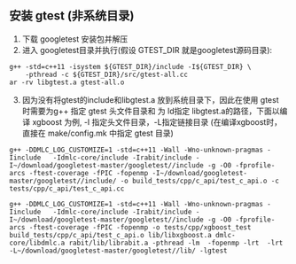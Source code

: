 ## 安装 gtest (非系统目录)
1. 下载 googletest 安装包并解压
2. 进入 googletest目录并执行(假设 GTEST_DIR 就是googletest源码目录):
```
g++ -std=c++11 -isystem ${GTEST_DIR}/include -I${GTEST_DIR} \
    -pthread -c ${GTEST_DIR}/src/gtest-all.cc
ar -rv libgtest.a gtest-all.o
```
3. 因为没有将gtest的include和libgtest.a 放到系统目录下，因此在使用 gtest 时需要为g++ 指定 gtest 头文件目录和 为 ld指定 libgtest.a的路径，下面以编译 xgboost 为例, -I 指定头文件目录，-L指定链接目录 (在编译xgboost时，直接在 make/config.mk 中指定 gtest 目录)
```
g++ -DDMLC_LOG_CUSTOMIZE=1 -std=c++11 -Wall -Wno-unknown-pragmas -Iinclude   -Idmlc-core/include -Irabit/include -I~/download/googletest-master/googletest//include -g -O0 -fprofile-arcs -ftest-coverage -fPIC -fopenmp -I~/download/googletest-master/googletest//include/ -o build_tests/cpp/c_api/test_c_api.o -c tests/cpp/c_api/test_c_api.cc

g++ -DDMLC_LOG_CUSTOMIZE=1 -std=c++11 -Wall -Wno-unknown-pragmas -Iinclude   -Idmlc-core/include -Irabit/include -I~/download/googletest-master/googletest//include -g -O0 -fprofile-arcs -ftest-coverage -fPIC -fopenmp -o tests/cpp/xgboost_test  build_tests/cpp/c_api/test_c_api.o lib/libxgboost.a dmlc-core/libdmlc.a rabit/lib/librabit.a -pthread -lm  -fopenmp -lrt  -lrt -L~/download/googletest-master/googletest//lib/ -lgtest
```